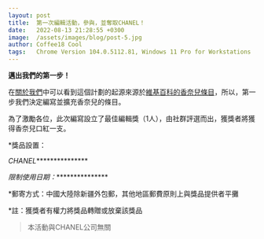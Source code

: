 ```yaml
---
layout: post
title:  第一次編輯活動，參與，並奪取CHANEL！
date:   2022-08-13 21:28:55 +0300
image:  /assets/images/blog/post-5.jpg
author: Coffee18 Cool
tags:   Chrome Version 104.0.5112.81, Windows 11 Pro for Workstations
---
```

**邁出我們的第一步！**

在[關於我們](https://bwp.wiki/about "About us")中可以看到這個計劃的起源來源於[維基百科的香奈兒條目](https://zh.m.wikipedia.org/wiki/%E9%A6%99%E5%A5%88%E5%84%BF "香奈兒 - 維基百科")，所以，第一步我們決定編寫並擴充香奈兒的條目。

為了激勵各位，此次編寫設立了最佳編輯獎（1人），由社群評選而出，獲獎者將獲得香奈兒口紅一支。

*獎品設置：

*CHANEL****************

*限制使用日期：****************

*郵寄方式：中國大陸除新疆外包郵，其他地區郵費原則上與獎品提供者平攤

*註：獲獎者有權力將獎品轉贈或放棄該獎品

> 本活動與CHANEL公司無關
